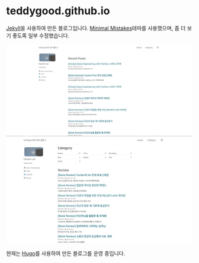 # teddygood.github.io

[Jekyll](https://jekyllrb.com/)을 사용하여 만든 블로그입니다. [Minimal Mistakes](https://github.com/mmistakes/minimal-mistakes)테마를 사용했으며, 좀 더 보기 좋도록 일부 수정했습니다.

![past blog 1](/assets/images/past-blog-3.jpg)
![past blog 2](/assets/images/past-blog-4.jpg)

현재는 [Hugo](https://gohugo.io/)를 사용하여 만든 블로그를 운영 중입니다.


